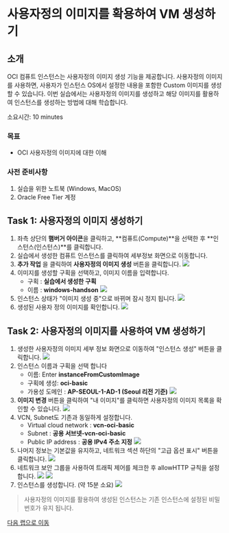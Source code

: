 # 사용자정의 이미지를 확용하여 VM 생성하기

## 소개

OCI 컴퓨트 인스턴스는 사용자정의 이미지 생성 기능을 제공합니다.
사용자정의 이미지를 사용하면, 사용자가 인스턴스 OS에서 설정한 내용을 포함한 Custom 이미지를 생성할 수 있습니다.
이번 실습에서는 사용자정의 이미지를 생성하고 해당 이미지를 활용하여 인스턴스를 생성하는 방법에 대해 학습합니다.

소요시간: 10 minutes

### 목표

- OCI 사용자정의 이미지에 대한 이해

### 사전 준비사항

1. 실습을 위한 노트북 (Windows, MacOS)
1. Oracle Free Tier 계정

## Task 1: 사용자정의 이미지 생성하기

1. 좌측 상단의 **햄버거 아이콘**을 클릭하고, **컴퓨트(Compute)**을 선택한 후 **인스턴스(인스턴스)**를 클릭합니다.
2. 실습에서 생성한 컴퓨트 인스턴스를 클릭하여 세부정보 화면으로 이동합니다.
3. **추가 작업** 을 클릭하여 **사용자정의 이미지 생성** 버튼을 클릭합니다.
   ![](images/compute-create-custom-image-1.png " ")
4. 이미지를 생성할 구획을 선택하고, 이미지 이름을 입력합니다.
   - 구획 : **실습에서 생성한 구획**
   - 이름 : **windows-handson**
     ![](images/compute-create-custom-image-2.png " ")
5. 인스턴스 상태가 "이미지 생성 중"으로 바뀌며 잠시 정지 됩니다.
   ![](images/compute-create-custom-image-3.png " ")
6. 생성된 사용자 정의 이미지를 확인합니다.
   ![](images/compute-create-custom-image-4.png " ")

## Task 2: 사용자정의 이미지를 사용하여 VM 생성하기

1. 생성한 사용자정의 이미지 세부 정보 화면으로 이동하여 "인스턴스 생성" 버튼을 클릭합니다.
   ![](images/compute-create-from-custom-image-1.png " ")
2. 인스턴스 이름과 구획을 선택 합니다
   - 이름: Enter **instanceFromCustomImage**
   - 구획에 생성: **oci-basic**
   - 가용성 도메인 : **AP-SEOUL-1-AD-1 (Seoul 리전 기준)**
     ![](images/compute-create-from-custom-image-2.png " ")
3. **이미지 변경** 버튼을 클릭하여 "내 이미지"를 클릭하면 사용자정의 이미지 목록을 확인할 수 있습니다.
   ![](images/compute-create-from-custom-image-3.png " ")
4. VCN, Subnet도 기존과 동일하게 설정합니다.
   - Virtual cloud network : **vcn-oci-basic**
   - Subnet : **공용 서브넷-vcn-oci-basic**
   - Public IP address : **공용 IPv4 주소 지정**
     ![](images/compute-create-from-custom-image-4.png " ")
5. 나머지 정보는 기본값을 유지하고, 네트워크 섹션 하단의 "고급 옵션 표시" 버튼을 클릭합니다.
   ![](images/compute-create-from-custom-image-4.png " ")
6. 네트워크 보안 그룹을 사용하여 트래픽 제어를 체크한 후 allowHTTP 규칙을 설정합니다.
   ![](images/compute-create-from-custom-image-5.png " ")
   ![](images/compute-create-from-custom-image-6.png " ")
7. 인스턴스를 생성합니다. (약 15분 소요)
   ![](images/compute-create-from-custom-image-7.png " ")

> 사용자정의 이미지를 활용하여 생성된 인스턴스는 기존 인스턴스에 설정된 비밀번호가 유지 됩니다.

[다음 랩으로 이동](#next)
